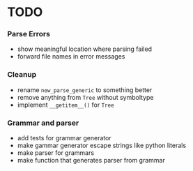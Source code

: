 # TODO

### Parse Errors
- show meaningful location where parsing failed
- forward file names in error messages

### Cleanup
- rename `new_parse_generic` to something better
- remove anything from `Tree` without symboltype
- implement `__getitem__()` for `Tree`

### Grammar and parser
- add tests for grammar generator
- make gammar generator escape strings like python literals
- make parser for grammars
- make function that generates parser from grammar
